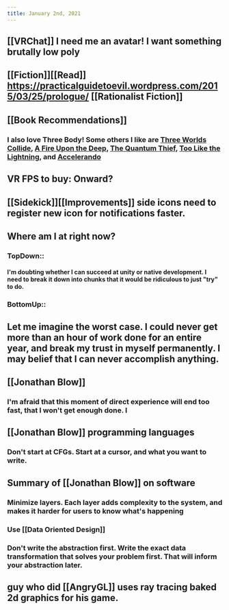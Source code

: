 ```yaml
---
title: January 2nd, 2021
---
```


## [[VRChat]] I need me an avatar! I want something brutally low poly

## [[Fiction]][[Read]] https://practicalguidetoevil.wordpress.com/2015/03/25/prologue/ [[Rationalist Fiction]]

## [[Book Recommendations]]
### I also love Three Body! Some others I like are [Three Worlds Collide](https://www.lesswrong.com/posts/HawFh7RvDM4RyoJ2d/three-worlds-collide-0-8), [A Fire Upon the Deep](https://www.lesswrong.com/posts/HawFh7RvDM4RyoJ2d/three-worlds-collide-0-8), [The Quantum Thief](https://www.audible.com/pd/The-Quantum-Thief-Audiobook/B00505UB2W), [Too Like the Lightning](https://www.amazon.com/Too-Like-Lightning-Terra-Ignota/dp/0765378019), and [Accelerando](https://www.amazon.com/Accelerando-Charles-Stross-audiobook/dp/B00J48BW8S/ref=tmm_aud_swatch_0?_encoding=UTF8&qid=&sr=)

## VR FPS to buy: Onward?

## [[Sidekick]][[Improvements]] side icons need to register new icon for notifications faster.

## Where am I at right now?
### TopDown::
#### I'm doubting whether I can succeed at unity or native development. I need to break it down into chunks that it would be ridiculous to just "try" to do.

### BottomUp::

## Let me imagine the worst case. I could never get more than an hour of work done for an entire year, and break my trust in myself permanently. I may belief that I can never accomplish anything.

## [[Jonathan Blow]]
### I'm afraid that this moment of direct experience will end too fast, that I won't get enough done. I

## [[Jonathan Blow]] programming languages
### Don't start at CFGs. Start at a cursor, and what you want to write.

## Summary of [[Jonathan Blow]] on software
### Minimize layers. Each layer adds complexity to the system, and makes it harder for users to know what's happening

### Use [[Data Oriented Design]]

### Don't write the abstraction first. Write the exact data transformation that solves your problem first. That will inform your abstraction later.

## guy who did [[AngryGL]] uses ray tracing baked 2d graphics for his game.
